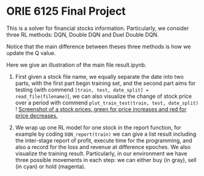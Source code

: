 # ORIE 6125 Final Project

This is a solver for financial stocks information. Particularly, we consider three RL methods: DQN, Double DQN and Duel Double DQN.

Notice that the main difference between theses three methods is how we update the Q value. 

Here we give an illustration of the main file result.ipynb.

1. First given a stock file name, we equally separate the date into two parts, with the first part begin training set, and the second part aims for testing (with commend  `[train, test, date_split] = read_file(filename)`), we can also visualize the change of stock price over a period with commend `plot_train_test(train, test, date_split)`
! [Screenshot of a stock prices, green for price increases and red for price decreases.](http)

2. We wrap up one RL model for one stock in the report function, for example by coding `DQN_report(train)` we can give a list result including the inter-stage report of profit, execute time for the programming, and also a record for the loss and revenue at difference epoches. We also visualize the training result. Particularly, in our environment we have three possible movements in each step: we can either buy (in gray), sell (in cyan) or hold (magenta).


